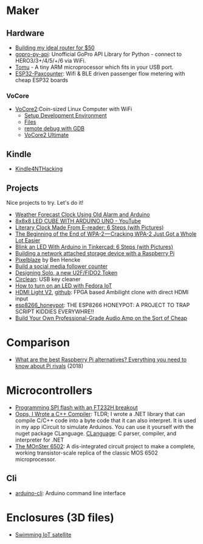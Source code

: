 # Maker

## Hardware

* [Building my ideal router for $50](https://blog.tjll.net/building-my-perfect-router/)
* [gopro-py-api](https://github.com/konradit/gopro-py-api): Unofficial GoPro API Library for Python - connect to HERO3/3+/4/5/+/6 via WiFi.
* [Tomu](https://tomu.im/) - A tiny ARM microprocessor which fits in your USB port.
* [ESP32-Paxcounter](https://github.com/cyberman54/ESP32-Paxcounter/): Wifi & BLE driven passenger flow metering with cheap ESP32 boards

### VoCore

* [VoCore2](https://www.indiegogo.com/projects/vocore2-4-coin-sized-linux-computer-with-wifi#/):Coin-sized Linux Computer with WiFi
  * [Setup Development Environment](https://www.youtube.com/watch?v=ocl6yFtKSNs)
  * [Files](http://vonger.cn/misc/vocore2/)
  * [remote debug with GDB](http://vonger.cn/?paged=3)
  * [VoCore2 Ultimate](http://vocore.io/v2u.html)

## Kindle

* [Kindle4NTHacking](https://wiki.mobileread.com/wiki/Kindle4NTHacking#Jailbreak)

## Projects

Nice projects to try. Let's do it!

* [Weather Forecast Clock Using Old Alarm and Arduino](https://create.arduino.cc/projecthub/LenkaDesign/weather-forecast-clock-using-old-alarm-and-arduino-c1bb67?ref=user&ref_id=548039&offset=0)
* [8x8x8 LED CUBE WITH ARDUINO UNO - YouTube](https://www.youtube.com/watch?v=T5Aq7cRc-mU)
* [Literary Clock Made From E-reader: 6 Steps (with Pictures)](https://www.instructables.com/id/Literary-Clock-Made-From-E-reader/)
* [The Beginning of the End of WPA-2 — Cracking WPA-2 Just Got a Whole Lot Easier](https://medium.com/@billbuchanan_27654/the-beginning-of-the-end-of-wpa-2-cracking-wpa-2-just-got-a-whole-lot-easier-55d7775a7a5a)
* [Blink an LED With Arduino in Tinkercad: 6 Steps (with Pictures)](https://www.instructables.com/id/Blink-an-LED-With-Arduino-in-Tinkercad/)
* [Building a network attached storage device with a Raspberry Pi](https://opensource.com/article/18/7/network-attached-storage-Raspberry-Pi) 
* [Pixelblaze](https://www.bhencke.com/pixelblaze/) by Ben Hencke
* [Build a social media follower counter](https://www.raspberrypi.org/blog/build-social-media-follower-counter/)
* [Designing Solo, a new U2F/FIDO2 Token](https://conorpp.com/designing-solo-a-new-u2ffido2-token)
* [Circlean](https://github.com/CIRCL/Circlean): USB key cleaner 
* [How to turn on an LED with Fedora IoT](https://fedoramagazine.org/turnon-led-fedora-iot/)
* [HDMI Light V2](http://hacks.esar.org.uk/hdmi-light-v2/), [github](https://github.com/esar/hdmilight-v2): FPGA based Ambilight clone with direct HDMI input 
* [esp8266_honeypot](https://github.com/gbafana25/esp8266_honeypot): THE ESP8266 HONEYPOT: A PROJECT TO TRAP SCRIPT KIDDIES EVERYWHRE!! 
* [Build Your Own Professional-Grade Audio Amp on the Sort of Cheap](https://spectrum.ieee.org/consumer-electronics/audiovideo/build-your-own-professionalgrade-audio-amp-on-the-sort-of-cheap)

# Comparison

* [What are the best Raspberry Pi alternatives? Everything you need to know about Pi rivals](https://www.zdnet.com/article/what-are-the-best-raspberry-pi-alternatives-everything-you-need-to-know-about-pi-rivals/) (2018)

# Microcontrollers

* [Programming SPI flash with an FT232H breakout](https://learn.adafruit.com/programming-spi-flash-prom-with-an-ft232h-breakout)
* [Oops, I Wrote a C++ Compiler](https://praeclarum.org/2018/08/27/oops-i-wrote-a-c-compiler.html): TLDR; I wrote a .NET library that can compile C/C++ code into a byte code that it can also interpret. It is used in my app iCircuit to simulate Arduinos. You can use it yourself with the nuget package CLanguage. [CLanguage](https://github.com/praeclarum/CLanguage): C parser, compiler, and interpreter for .NET
 * [The MOnSter 6502](https://monster6502.com/): A dis-integrated circuit project to make a complete, working transistor-scale replica of the classic MOS 6502 microprocessor.
 
## Cli

* [arduino-cli](https://github.com/arduino/arduino-cli): Arduino command line interface

# Enclosures (3D files)

* [Swimming IoT satellite](https://www.thingiverse.com/thing:3064986)
